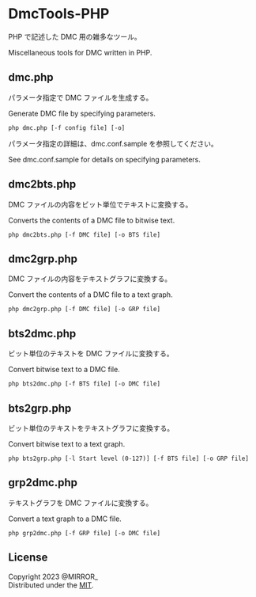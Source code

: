 # DmcTools-PHP

PHP で記述した DMC 用の雑多なツール。

Miscellaneous tools for DMC written in PHP.


## dmc.php

パラメータ指定で DMC ファイルを生成する。

Generate DMC file by specifying parameters.

~~~
php dmc.php [-f config file] [-o]
~~~

パラメータ指定の詳細は、dmc.conf.sample を参照してください。

See dmc.conf.sample for details on specifying parameters.


## dmc2bts.php

DMC ファイルの内容をビット単位でテキストに変換する。

Converts the contents of a DMC file to bitwise text.

~~~
php dmc2bts.php [-f DMC file] [-o BTS file]
~~~


## dmc2grp.php

DMC ファイルの内容をテキストグラフに変換する。

Convert the contents of a DMC file to a text graph.

~~~
php dmc2grp.php [-f DMC file] [-o GRP file]
~~~


## bts2dmc.php

ビット単位のテキストを DMC ファイルに変換する。

Convert bitwise text to a DMC file.

~~~
php bts2dmc.php [-f BTS file] [-o DMC file]
~~~


## bts2grp.php

ビット単位のテキストをテキストグラフに変換する。

Convert bitwise text to a text graph.

~~~
php bts2grp.php [-l Start level (0-127)] [-f BTS file] [-o GRP file]
~~~


## grp2dmc.php

テキストグラフを DMC ファイルに変換する。

Convert a text graph to a DMC file.

~~~
php grp2dmc.php [-f GRP file] [-o DMC file]
~~~


## License
Copyright 2023 @MIRROR_  
Distributed under the [MIT].  

[MIT]: http://www.opensource.org/licenses/mit-license.php "MIT License"
